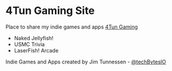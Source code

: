 # 4Tun Gaming Site

Place to share my indie games and apps
[4Tun Gaming](https://4tungaming.com)

* Naked Jellyfish!
* USMC Trivia
* LaserFish! Arcade

Indie Games and Apps created by Jim Tunnessen - [@techBytesIO](https://twitter.com/techbytesio)


